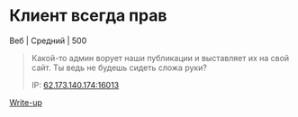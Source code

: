 # Клиент всегда прав #
Веб | Средний | 500
> Какой-то админ ворует наши публикации и выставляет их на свой сайт. Ты ведь не будешь сидеть сложа руки?
>
> IP: <a href="http://62.173.140.174:16013">62.173.140.174:16013</a>

[Write-up](WRITEUP.md)
